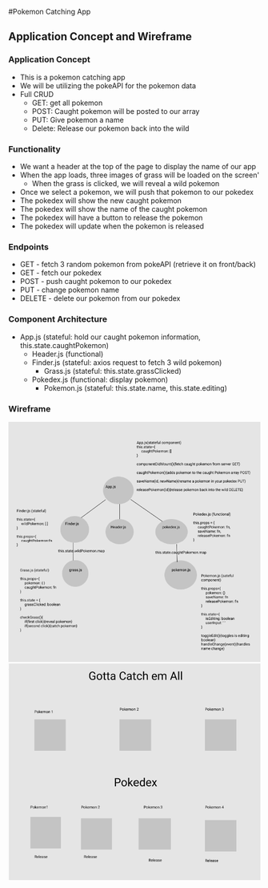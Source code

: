 #Pokemon Catching App

## Application Concept and Wireframe
### Application Concept
- This is a pokemon catching app
- We will be utilizing the pokeAPI for the pokemon data
- Full CRUD
    - GET: get all pokemon
    - POST: Caught pokemon will be posted to our array
    - PUT: Give pokemon a name
    - Delete: Release our pokemon back into the wild

### Functionality
- We want a header at the top of the page to display the name of our app
- When the app loads, three images of grass will be loaded on the screen'
    - When the grass is clicked, we will reveal a wild pokemon
- Once we select a pokemon, we will push that pokemon to our pokedex
- The pokedex will show the new caught pokemon
- The pokedex will show the name of the caught pokemon
- The pokedex will have a button to release the pokemon
- The pokedex will update when the pokemon is released

### Endpoints
- GET - fetch 3 random pokemon from pokeAPI (retrieve it on front/back)
- GET - fetch our pokedex
- POST - push caught pokemon to our pokedex
- PUT - change pokemon name
- DELETE - delete our pokemon from our pokedex

### Component Architecture
- App.js (stateful: hold our caught pokemon information, this.state.caughtPokemon)
    - Header.js (functional)
    - Finder.js (stateful: axios request to fetch 3 wild pokemon)
        - Grass.js (stateful: this.state.grassClicked)
    - Pokedex.js (functional: display pokemon)
        - Pokemon.js (stateful: this.state.name, this.state.editing)

### Wireframe
<img src='./screenshots/Capture1.png'>
<img src='./screenshots/Capture2.png'>
